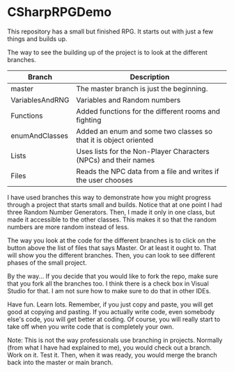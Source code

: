 # CSharpRPGDemo

This repository has a small but finished RPG.  It starts out with just a few things and builds up.

The way to see the building up of the project is to look at the different branches.

Branch | Description
------ | -----------
master | The master branch is just the beginning.
VariablesAndRNG | Variables and Random numbers
Functions | Added functions for the different rooms and fighting
enumAndClasses | Added an enum and some two classes so that it is object oriented
Lists | Uses lists for the Non-Player Characters (NPCs) and their names
Files | Reads the NPC data from a file and writes if the user chooses

I have used branches this way to demonstrate how you might progress through a project that starts small and builds.  Notice that at one point I had three Random Number Generators.  Then, I made it only in one class, but made it accessible to the other classes.  This makes it so that the random numbers are more random instead of less.

The way you look at the code for the different branches is to click on the button above the list of files that says Master.  Or at least it ought to.  That will show you the different branches.  Then, you can look to see different phases of the small project.

By the way...  If you decide that you would like to fork the repo, make sure that you fork all the branches too.  I think there is a check box in Visual Studio for that.  I am not sure how to make sure to do that in other IDEs.

Have fun.  Learn lots.  Remember, if you just copy and paste, you will get good at copying and pasting.  If you actually write code, even somebody else's code, you will get better at coding.  Of course, you will really start to take off when you write code that is completely your own.

Note:  This is not the way professionals use branching in projects.  Normally (from what I have had explained to me), you would check out a branch.  Work on it.  Test it.  Then, when it was ready, you would merge the branch back into the master or main branch.
